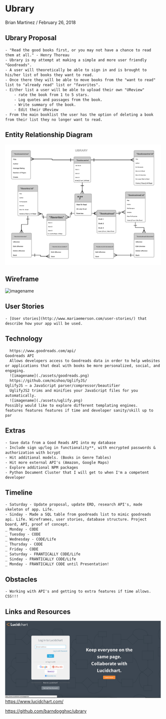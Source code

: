 # Ubrary

Brian Martinez / February 26, 2018 

## Ubrary Proposal  
	- "Read the good books first, or you may not have a chance to read them at all." - Henry Thoreau
	- Ubrary is my attempt at making a simple and more user friendly "Goodreads". 
	- A user will theoretically be able to sign in and is brought to his/her list of books they want to read.
	- Once there they will be able to move books from the "want to read" list to "already read" list or "favorites". 
	- Either list a user will be able to upload their own "UReview"
		- rate the book from 1 to 5 stars. 
    	- Log quotes and passages from the book.
		- Write summary of the book.
		- Edit their UReview
	- From the main booklist the user has the option of deleting a book from their list they no longer want to read.

## Entity Relationship Diagram

![imagename](./assets/Ubrary.png)

## Wireframe 

![imagename](./assets/.png)

## User Stories  
    - [User stories](http://www.mariaemerson.com/user-stories/) that describe how your app will be used.

## Technology

	  https://www.goodreads.com/api/
	Goodreads API 
	  Allows developers access to Goodreads data in order to help websites or applications that deal with books be more personalized, social, and engaging. 
	  ![imagename](./assets/goodreads.png)
	  https://github.com/mishoo/UglifyJS/
	UglifyJS – a JavaScript parser/compressor/beautifier
	  UglifyJS2 trims and minifies your JavaScript files for you automatically. 
	  ![imagename](./assets/uglify.png)
    Possibly would like to explore different templating engines. 
    features features features if time and developer sanity/skill up to par

## Extras
	- Save data from a Good Reads API into my database
	- Include sign up/log in functionality**, with encrypted passwords & authorization with bcrypt
	- Hit additional models. (Books in Genre Tables)
	- Hit more external API's (Amazon, Google Maps)
	- Explore additional NPM packages
	- Python Document Cluster that I will get to when I'm a competent developer

## Timeline
	- Saturday - Update proposal, update ERD, research API's, made skeleton of app. Life. 
    - Sinday - Made a SQL table from goodreads list to mimic goodreads api. Life. Wireframes, user stories, database structure. Project board, API, proof of concept.
    _ Monday - CODE
    _ Tuesday - CODE
    _ Wednesday - CODE/Life
    _ Thursday - CODE
    _ Friday - CODE
    _ Saturday - FRANTICALLY CODE/Life
    _ Sinday - FRANTICALLY CODE/Life
    _ Monday - FRANTICALLY CODE until Presentation!

## Obstacles
	- Working with API's and getting to extra features if time allows. CSS!!!

## Links and Resources   
![imagename](./assets/lucidChart.png)
https://www.lucidchart.com/

https://github.com/barndogghxc/ubrary

<!-- ask about other engines, ask about  complete routes  -->
